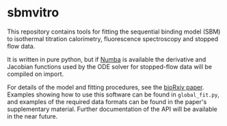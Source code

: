 # sbmvitro
This repository contains tools for fitting the sequential binding model (SBM) to isothermal titration calorimetry, fluorescence spectroscopy and stopped flow data.

It is written in pure python, but if [Numba](http://numba.pydata.org/) is available the derivative and Jacobian functions used by the ODE solver for stopped-flow data will be compiled on import.

For details of the model and fitting procedures, see the [bioRxiv paper](). Examples showing how to use this software can be found in `global_fit.py`, and examples of the required data formats can be found in the paper's supplementary material. Further documentation of the API will be available in the near future.
